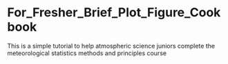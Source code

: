 # For_Fresher_Brief_Plot_Figure_Cookbook
 This is a simple tutorial to help atmospheric science juniors complete the meteorological statistics methods and principles course
